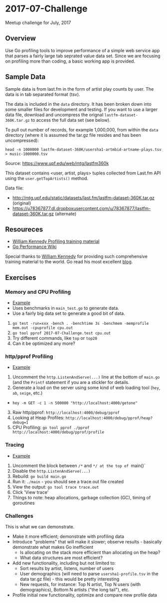 # 2017-07-Challenge
Meetup challenge for July, 2017

## Overview

Use Go profiling tools to improve performance of a simple web service app that parses a fairly large tab seprated value data set. Since we are focusing on profiling more than coding, a basic working app is provided.


## Sample Data

Sample data is from last.fm in the form of artist play counts by user.  The data is in tab separated format (tsv).

The data is included in the `data` directory. It has been broken down into some smaller files for development and testing. If you want to use a larger data file, download and uncompress the orignal `lastfm-dataset-360K.tar.gz` to access the full data set (see below).

To pull out <n> number of records, for example 1,000,000, from within the `data` directory (where it is assumed the tar.gz file resides and has been uncompressed):

```
head -n 1000000 lastfm-dataset-360K/usersha1-artmbid-artname-plays.tsv > music-1000000.tsv
```

Source: https://www.upf.edu/web/mtg/lastfm360k

This dataset contains <user, artist, plays> tuples collected from Last.fm API using the `user.getTopArtists()` method.

Data file:

* http://mtg.upf.edu/static/datasets/last.fm/lastfm-dataset-360K.tar.gz (original)
* https://u78367877.dl.dropboxusercontent.com/u/78367877/lastfm-dataset-360K.tar.gz (alternate)

## Resoureces

* [William Kennedy Profiling training material](https://github.com/ardanlabs/gotraining/tree/master/topics/go/profiling)
* [Go Performance Wiki](https://github.com/golang/go/wiki/Performance)

Special thanks to [William Kennedy](https://www.ardanlabs.com/) for providing such comprehensive training material to the world. Go read his most excellent [blog](https://www.goinggo.net/).

## Exercises

### Memory and CPU Profiling

* [Example](https://github.com/ardanlabs/gotraining/tree/master/topics/go/profiling/memcpu)
* Uses benchmarks in `main_test.go` to generate data.
* Use a fairly big data set to generate a good bit of data.

1. `go test -run=xxx -bench . -benchtime 3s -benchmem -memprofile mem.out -cpuprofile cpu.out`
2. `go tool pprof 2017-07-Challenge.test cpu.out`
3. Try different commands, like `top` or `top20`
4. Can it be optimized any more?

### http/pprof Profiling

* [Example](https://github.com/ardanlabs/gotraining/blob/master/topics/go/profiling/pprof/README.md)

1. Uncomment the `http.ListenAndServe(...)` line at the bottom of `main.go` (and the `Printf` statement if you are a stickler for details.
2. Generate a load on the server using some kind of web loading tool (`hey`, `ab`, `seige`, etc.)
  * `hey -m GET -c 1 -n 500000 "http://localhost:4000/getone"`
3. Raw http/pprof: `http://localhost:4000/debug/pprof`
4. Looking at Heap Profiles: `http://localhost:4000/debug/pprof/heap?debug=1`
5. CPU Profiling: `go tool pprof ./pprof http://localhost:4000/debug/pprof/profile`

### Tracing

* [Example](https://github.com/ardanlabs/gotraining/tree/f5a66e4f7a153e4b4f73dd264b8d86835e45efd9/topics/go/profiling/trace)

1. Uncomment the block between `/*` and `*/ at the top of `main()`
2. Disable the `http.ListenAndServe(...)`
3. Rebuild: `go build main.go`
4. Run it: `./main` - you should see a trace.out file created
5. View the output: `go tool trace trace.out`
6. Click 'View trace'
7. Things to note: heap allocations, garbage collection (GC), timing of goroutines

### Challenges

This is what we can demonstrate.

* Make it more efficient; demonstrate with profiling data
* Introduce "problems" that will make it slower; observe results - basically demonstrate what makes Go inefficient
   * Is allocating on the stack more efficient than allocating on the heap?
   * What data structures are most efficient?
* Add new functionality, including but not limited to:
   * Sort results by artist, listens, number of users
   * User demographics (will need to parse `usersha1-profile.tsv` in the data tar.gz file) - this would be pretty interesting
   * New requests, for instance: Top N artist, Top N users (with demographics), Bottom N artists ("the long tail"), etc.
* Profile initial new functionality, optimize and compare new profile data

